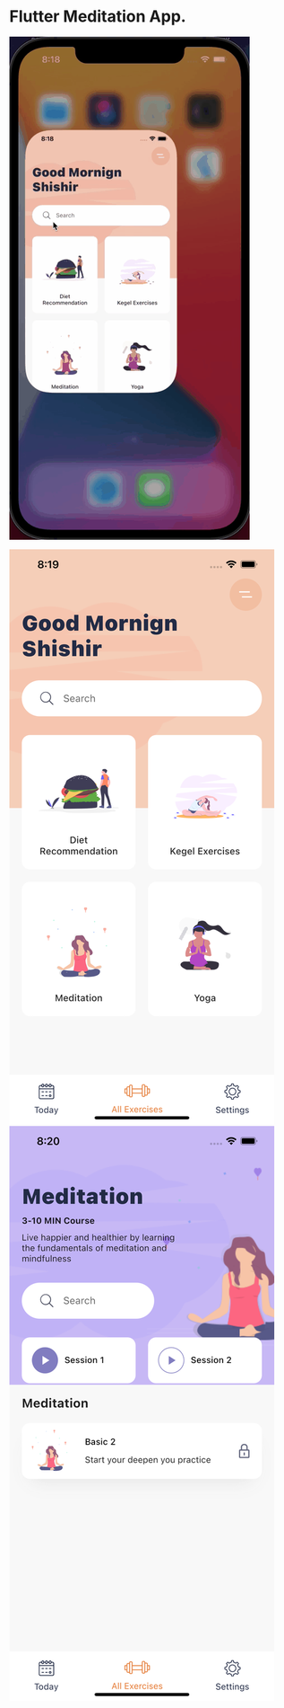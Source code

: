 # Flutter Meditation App.



![Plant](https://github.com/Dineydm/meditation_app/blob/main/shots/App.gif)

![Alt text](https://github.com/Dineydm/meditation_app/blob/main/shots/Screen_Meditation_1.png "Screen 1")
![Alt text](https://github.com/Dineydm/meditation_app/blob/main/shots/Screen_Meditation_2.png "Screen 2")
